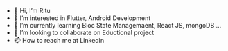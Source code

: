 - 👋 Hi, I’m Ritu
- 👀 I’m interested in Flutter, Android Development
- 🌱 I’m currently learning Bloc State Managemaent, React JS, mongoDB ...
- 💞️ I’m looking to collaborate on Eductional project 
- 📫 How to reach me at LinkedIn

<!---
ritubara/ritubara is a ✨ special ✨ repository because its `README.md` (this file) appears on your GitHub profile.
You can click the Preview link to take a look at your changes.
--->
